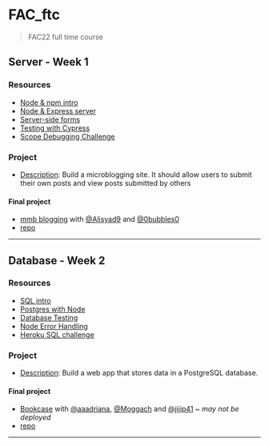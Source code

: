 # FAC_ftc

> FAC22 full time course

## Server - Week 1

### Resources

- [Node & npm intro](https://learn.foundersandcoders.com/workshops/node-npm-intro/)
- [Node & Express server](https://learn.foundersandcoders.com/workshops/node-express-server/)
- [Server-side forms](https://learn.foundersandcoders.com/workshops/server-side-forms/)
- [Testing with Cypress](https://learn.foundersandcoders.com/workshops/cypress-testing/)
- [Scope Debugging Challenge](https://learn.foundersandcoders.com/workshops/scope-challenge/)

### Project

- [Description](https://learn.foundersandcoders.com/course/syllabus/apprenticeship/server/project/): Build a microblogging site. It should allow users to submit their own posts and view posts submitted by others

#### Final project

- [mmb blogging](https://mmb-blog.herokuapp.com/) with [@Alisyad9](https://github.com/Alisyad9) and [@0bubbles0](https://github.com/0bubbles0)
- [repo](https://github.com/fac22/mmb-blogging)

---

## Database - Week 2

### Resources

- [SQL intro](https://learn.foundersandcoders.com/workshops/sql-intro/)
- [Postgres with Node](https://learn.foundersandcoders.com/workshops/node-postgres/)
- [Database Testing](https://learn.foundersandcoders.com/workshops/database-testing/)
- [Node Error Handling](https://learn.foundersandcoders.com/workshops/node-error-handling/)
- [Heroku SQL challenge](https://learn.foundersandcoders.com/workshops/heroku-sql-challenge/)

### Project

- [Description](https://learn.foundersandcoders.com/course/syllabus/apprenticeship/database/project/): Build a web app that stores data in a PostgreSQL database.

#### Final project

- [Bookcase](https://week2-aamj.herokuapp.com/) with [@aaadriana](https://github.com/aaadriana), [@Moggach](https://github.com/Moggach) and [@jijip41](https://github.com/jijip41) ~ _may not be deployed_
- [repo](https://github.com/fac22/week2-AAMJ)

---
